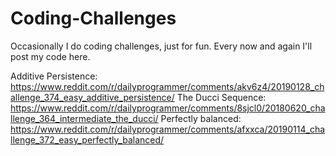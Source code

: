 # Coding-Challenges
Occasionally I do coding challenges, just for fun. Every now and again I'll post my code here.

Additive Persistence: https://www.reddit.com/r/dailyprogrammer/comments/akv6z4/20190128_challenge_374_easy_additive_persistence/
The Ducci Sequence: https://www.reddit.com/r/dailyprogrammer/comments/8sjcl0/20180620_challenge_364_intermediate_the_ducci/
Perfectly balanced: https://www.reddit.com/r/dailyprogrammer/comments/afxxca/20190114_challenge_372_easy_perfectly_balanced/
